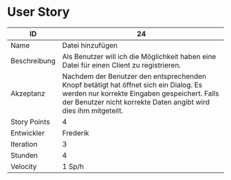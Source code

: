 # User Story

| ID         |24|
|-|-|
|Name        |Datei hinzufügen|
|Beschreibung|Als Benutzer will ich die Möglichkeit haben eine Datei für einen Client zu registrieren.|
|Akzeptanz   |Nachdem der Benutzer den entsprechenden Knopf betätigt hat öffnet sich ein Dialog. Es werden nur korrekte Eingaben gespeichert. Falls der Benutzer nicht korrekte Daten angibt wird dies ihm mitgeteilt.|
|Story Points|4|
|Entwickler  |Frederik|
|Iteration   |3|
|Stunden     |4|
|Velocity    |1 Sp/h|

